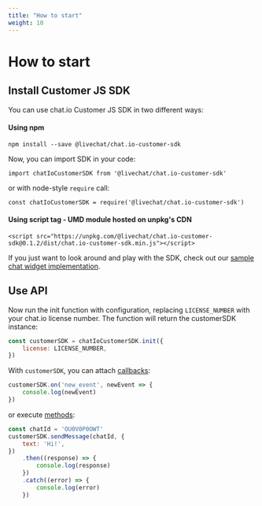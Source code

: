 ```yaml
---
title: "How to start"
weight: 10
---
```


# How to start

## Install Customer JS SDK

You can use chat.io Customer JS SDK in two different ways:

#### Using npm

`npm install --save @livechat/chat.io-customer-sdk`

Now, you can import SDK in your code:

`import chatIoCustomerSDK from '@livechat/chat.io-customer-sdk'`

or with node-style `require` call:

`const chatIoCustomerSDK = require('@livechat/chat.io-customer-sdk')`

#### Using script tag - UMD module hosted on unpkg's CDN

`<script src="https://unpkg.com/@livechat/chat.io-customer-sdk@0.1.2/dist/chat.io-customer-sdk.min.js"></script>`

If you just want to look around and play with the SDK, check out our [sample chat widget implementation](https://codesandbox.io/s/rm3prxw88n).

## Use API

Now run the init function with configuration, replacing `LICENSE_NUMBER` with your chat.io license number. The function will return the customerSDK instance:

```js
const customerSDK = chatIoCustomerSDK.init({
    license: LICENSE_NUMBER,
})
```

With `customerSDK`, you can attach [callbacks](#callbacks):

```js
customerSDK.on('new_event', newEvent => {
    console.log(newEvent)
})
```

or execute [methods](#methods):

```js
const chatId = 'OU0V0P0OWT'
customerSDK.sendMessage(chatId, {
    text: 'Hi!',
})
    .then((response) => {
        console.log(response)
    })
    .catch((error) => {
        console.log(error)
    })
```



